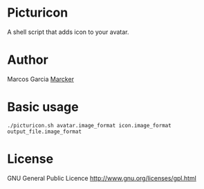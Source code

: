 Picturicon
==========

A shell script that adds icon to your avatar.


Author
======

Marcos Garcia [Marcker](https://github.com/marcker)


Basic usage
===========

`./picturicon.sh avatar.image_format icon.image_format output_file.image_format`


License
=======

GNU General Public Licence
http://www.gnu.org/licenses/gpl.html